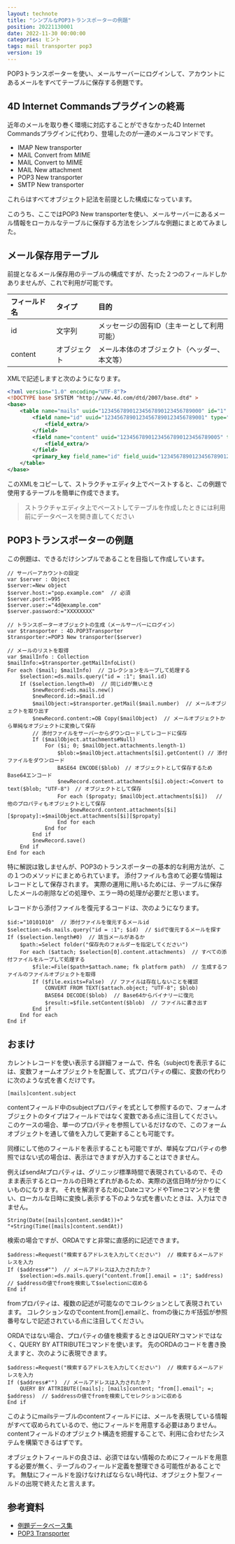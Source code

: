 ```yaml
---
layout: technote
title: "シンプルなPOP3トランスポーターの例題"
position: 20221130001
date: 2022-11-30 00:00:00
categories: ヒント
tags: mail transporter pop3
version: 19
---
```


POP3トランスポーターを使い、メールサーバーにログインして、アカウントにあるメールをすべてテーブルに保存する例題です。

<!--more-->

## 4D Internet Commandsプラグインの終焉

近年のメールを取り巻く環境に対応することができなかった4D Internet Commandsプラグインに代わり、登場したのが一連のメールコマンドです。

- IMAP New transporter
- MAIL Convert from MIME
- MAIL Convert to MIME
- MAIL New attachment
- POP3 New transporter
- SMTP New transporter

これらはすべてオブジェクト記法を前提とした構成になっています。

このうち、ここではPOP3 New transporterを使い、メールサーバーにあるメール情報をローカルなテーブルに保存する方法をシンプルな例題にまとめてみました。

## メール保存用テーブル

前提となるメール保存用のテーブルの構成ですが、たった２つのフィールドしかありませんが、これで利用が可能です。

| フィールド名 |タイプ |目的 |
|:---|:---|:---|
|id |文字列 |メッセージの固有ID（主キーとして利用可能） |
|content |オブジェクト |メール本体のオブジェクト（ヘッダー、本文等） |

XMLで記述しますと次のようになります。

```xml
<?xml version="1.0" encoding="UTF-8"?>
<!DOCTYPE base SYSTEM "http://www.4d.com/dtd/2007/base.dtd" >
<base>
	<table name="mails" uuid="12345678901234567890123456789000" id="1" prevent_journaling="true">
		<field name="id" uuid="12345678901234567890123456789001" type="10" limiting_length="255" unique="true" autogenerate="true" not_null="true" id="1">
			<field_extra/>
		</field>
		<field name="content" uuid="12345678901234567890123456789005" type="21" blob_switch_size="2147483647" never_null="true" id="2">
			<field_extra/>
		</field>
		<primary_key field_name="id" field_uuid="12345678901234567890123456789001"/>
	</table>
</base>
```

このXMLをコピーして、ストラクチャエディタ上でペーストすると、この例題で使用するテーブルを簡単に作成できます。

> ストラクチャエディタ上でペーストしてテーブルを作成したときには利用前にデータベースを開き直してください 

## POP3トランスポーターの例題

この例題は、できるだけシンプルであることを目指して作成しています。

```4d
// サーバーアカウントの設定
var $server : Object
$server:=New object
$server.host:="pop.example.com"  // 必須
$server.port:=995
$server.user:="4d@example.com"
$server.password:="XXXXXXXX"

// トランスポーターオブジェクトの生成（メールサーバーにログイン）
var $transporter : 4D.POP3Transporter
$transporter:=POP3 New transporter($server)

// メールのリストを取得
var $mailInfo : Collection
$mailInfo:=$transporter.getMailInfoList()
For each ($mail; $mailInfo)  // コレクションをループして処理する
	$selection:=ds.mails.query("id = :1"; $mail.id)
	If ($selection.length=0)  // 同じidが無いとき
		$newRecord:=ds.mails.new()
		$newRecord.id:=$mail.id
		$mailObject:=$transporter.getMail($mail.number)  // メールオブジェクトを取り出す
		$newRecord.content:=OB Copy($mailObject)  // メールオブジェクトから単純なオブジェクトに変換して保存
		// 添付ファイルをサーバーからダウンロードしてレコードに保存
		If ($mailObject.attachments#Null)
			For ($i; 0; $mailObject.attachments.length-1)
				$blob:=$mailObject.attachments[$i].getContent() // 添付ファイルをダウンロード
				BASE64 ENCODE($blob)　// オブジェクトとして保存するためBase64エンコード
				$newRecord.content.attachments[$i].object:=Convert to text($blob; "UTF-8")　// オブジェクトとして保存
				For each ($propaty; $mailObject.attachments[$i]) 　// 他のプロパティもオブジェクトとして保存
					$newRecord.content.attachments[$i][$propaty]:=$mailObject.attachments[$i][$propaty]
				End for each 
			End for 
		End if 
		$newRecord.save()
	End if 
End for each 
```

特に解説は致しませんが、POP3のトランスポーターの基本的な利用方法が、この１つのメソッドにまとめられています。
添付ファイルも含めて必要な情報はレコードとして保存されます。
実際の運用に用いるためには、テーブルに保存したメールの削除などの処理や、エラー時の処理が必要だと思います。

レコードから添付ファイルを復元するコードは、次のようになります。

```4d
$id:="10101010"  // 添付ファイルを復元するメールid
$selection:=ds.mails.query("id = :1"; $id)  // $idで復元するメールを探す
If ($selection.length#0)  // 該当メールがあるか
	$path:=Select folder("保存先のフォルダーを指定してください")
	For each ($attach; $selection[0].content.attachments)  // すべての添付ファイルをループして処理する
		$file:=File($path+$attach.name; fk platform path)  // 生成するファイルのファイルオブジェクトを取得
		If ($file.exists=False)  // ファイルは存在しないことを確認
			CONVERT FROM TEXT($attach.object; "UTF-8"; $blob)
			BASE64 DECODE($blob)  // Base64からバイナリーに復元
			$result:=$file.setContent($blob)  // ファイルに書き出す
		End if 
	End for each 
End if
```

## おまけ

カレントレコードを使い表示する詳細フォームで、件名（subject)を表示するには、変数フォームオブジェクトを配置して、式プロパティの欄に、変数の代わりに次のような式を書くだけです。

```4d
[mails]content.subject
```

contentフィールド中のsubjectプロパティを式として参照するので、フォームオブジェクトのタイプはフィールドではなく変数である点に注目してください。
このケースの場合、単一のプロパティを参照しているだけなので、このフォームオブジェクトを通して値を入力して更新することも可能です。

同様にして他のフィールドを表示することも可能ですが、単純なプロパティの参照ではない式の場合は、表示はできますが入力することはできません。

例えばsendAtプロパティは、グリニッジ標準時間で表現されているので、そのまま表示するとローカルの日時とずれがあるため、実際の送信日時が分かりにくいものになります。
それを解消するためにDateコマンドやTimeコマンドを使い、ローカルな日時に変換し表示する下のような式を書いたときは、入力はできません。

```4d
String(Date([mails]content.sendAt))+" "+String(Time([mails]content.sendAt))
```

検索の場合ですが、ORDAですと非常に直感的に記述できます。

```4d
$address:=Request("検索するアドレスを入力してください")  // 検索するメールアドレスを入力
If ($address#"")  // メールアドレスは入力されたか？
	$selection:=ds.mails.query("content.from[].email = :1"; $address)  // $addressの値でfromを検索して$selectionに収める
End if 
```

fromプロパティは、複数の記述が可能なのでコレクションとして表現されています。
コレクションなのでcontent.from[].emailと、fromの後にカギ括弧が参照番号なしで記述されている点に注目してください。

ORDAではない場合、プロパティの値を検索するときはQUERYコマンドではなく、QUERY BY ATTRIBUTEコマンドを使います。
先のORDAのコードを書き換えますと、次のように表現できます。

```4d
$address:=Request("検索するアドレスを入力してください")  // 検索するメールアドレスを入力
If ($address#"")  // メールアドレスは入力されたか？
	QUERY BY ATTRIBUTE([mails]; [mails]content; "from[].email"; =; $address)  // $addressの値でfromを検索してセレクションに収める
End if 
```

このようにmailsテーブルのcontentフィールドには、メールを表現している情報がすべて収められているので、他にフィールドを用意する必要はありません。
contentフィールドのオブジェクト構造を把握することで、利用に合わせたシステムを構築できるはずです。

オブジェクトフィールドの良さは、必須ではない情報のためにフィールドを用意する必要が無く、テーブルのフィールド定義を整理できる可能性があることです。
無駄にフィールドを設けなければならない時代は、オブジェクト型フィールドの出現で終えたと言えます。

## 参考資料

- [例題データベース集](https://4d-jp.github.io/hdi/)
- [POP3 Transporter](https://developer.4d.com/docs/ja/API/POP3TransporterClass)
